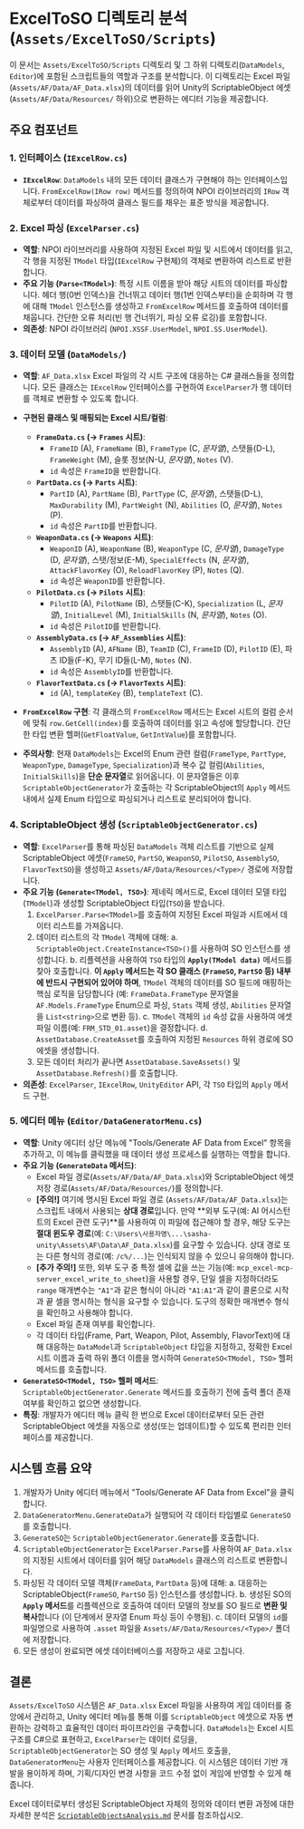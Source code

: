 # ExcelToSO 디렉토리 분석 (`Assets/ExcelToSO/Scripts`)

이 문서는 `Assets/ExcelToSO/Scripts` 디렉토리 및 그 하위 디렉토리(`DataModels`, `Editor`)에 포함된 스크립트들의 역할과 구조를 분석합니다. 이 디렉토리는 Excel 파일(`Assets/AF/Data/AF_Data.xlsx`)의 데이터를 읽어 Unity의 ScriptableObject 에셋(`Assets/AF/Data/Resources/` 하위)으로 변환하는 에디터 기능을 제공합니다.

## 주요 컴포넌트

### 1. 인터페이스 (`IExcelRow.cs`)

-   **`IExcelRow`**: `DataModels` 내의 모든 데이터 클래스가 구현해야 하는 인터페이스입니다. `FromExcelRow(IRow row)` 메서드를 정의하여 NPOI 라이브러리의 `IRow` 객체로부터 데이터를 파싱하여 클래스 필드를 채우는 표준 방식을 제공합니다.

### 2. Excel 파싱 (`ExcelParser.cs`)

-   **역할**: NPOI 라이브러리를 사용하여 지정된 Excel 파일 및 시트에서 데이터를 읽고, 각 행을 지정된 `TModel` 타입(`IExcelRow` 구현체)의 객체로 변환하여 리스트로 반환합니다.
-   **주요 기능 (`Parse<TModel>`)**: 특정 시트 이름을 받아 해당 시트의 데이터를 파싱합니다. 헤더 행(0번 인덱스)을 건너뛰고 데이터 행(1번 인덱스부터)을 순회하며 각 행에 대해 `TModel` 인스턴스를 생성하고 `FromExcelRow` 메서드를 호출하여 데이터를 채웁니다. 간단한 오류 처리(빈 행 건너뛰기, 파싱 오류 로깅)를 포함합니다.
-   **의존성**: NPOI 라이브러리 (`NPOI.XSSF.UserModel`, `NPOI.SS.UserModel`).

### 3. 데이터 모델 (`DataModels/`)

-   **역할**: `AF_Data.xlsx` Excel 파일의 각 시트 구조에 대응하는 C# 클래스들을 정의합니다. 모든 클래스는 `IExcelRow` 인터페이스를 구현하여 `ExcelParser`가 행 데이터를 객체로 변환할 수 있도록 합니다.
-   **구현된 클래스 및 매핑되는 Excel 시트/컬럼**:

    -   **`FrameData.cs` (→ `Frames` 시트)**:
        -   `FrameID` (A), `FrameName` (B), `FrameType` (C, *문자열*), 스탯들(D-L), `FrameWeight` (M), 슬롯 정보(N-U, *문자열*), `Notes` (V).
        -   `id` 속성은 `FrameID`을 반환합니다.
    -   **`PartData.cs` (→ `Parts` 시트)**:
        -   `PartID` (A), `PartName` (B), `PartType` (C, *문자열*), 스탯들(D-L), `MaxDurability` (M), `PartWeight` (N), `Abilities` (O, *문자열*), `Notes` (P).
        -   `id` 속성은 `PartID`를 반환합니다.
    -   **`WeaponData.cs` (→ `Weapons` 시트)**:
        -   `WeaponID` (A), `WeaponName` (B), `WeaponType` (C, *문자열*), `DamageType` (D, *문자열*), 스탯/정보(E-M), `SpecialEffects` (N, *문자열*), `AttackFlavorKey` (O), `ReloadFlavorKey` (P), `Notes` (Q).
        -   `id` 속성은 `WeaponID`를 반환합니다.
    -   **`PilotData.cs` (→ `Pilots` 시트)**:
        -   `PilotID` (A), `PilotName` (B), 스탯들(C-K), `Specialization` (L, *문자열*), `InitialLevel` (M), `InitialSkills` (N, *문자열*), `Notes` (O).
        -   `id` 속성은 `PilotID`를 반환합니다.
    -   **`AssemblyData.cs` (→ `AF_Assemblies` 시트)**:
        -   `AssemblyID` (A), `AFName` (B), `TeamID` (C), `FrameID` (D), `PilotID` (E), 파츠 ID들(F-K), 무기 ID들(L-M), `Notes` (N).
        -   `id` 속성은 `AssemblyID`를 반환합니다.
    -   **`FlavorTextData.cs` (→ `FlavorTexts` 시트)**:
        -   `id` (A), `templateKey` (B), `templateText` (C).

-   **`FromExcelRow` 구현**: 각 클래스의 `FromExcelRow` 메서드는 Excel 시트의 컬럼 순서에 맞춰 `row.GetCell(index)`를 호출하여 데이터를 읽고 속성에 할당합니다. 간단한 타입 변환 헬퍼(`GetFloatValue`, `GetIntValue`)를 포함합니다.
-   **주의사항**: 현재 `DataModels`는 Excel의 Enum 관련 컬럼(`FrameType`, `PartType`, `WeaponType`, `DamageType`, `Specialization`)과 복수 값 컬럼(`Abilities`, `InitialSkills`)을 **단순 문자열**로 읽어옵니다. 이 문자열들은 이후 `ScriptableObjectGenerator`가 호출하는 각 ScriptableObject의 `Apply` 메서드 내에서 실제 Enum 타입으로 파싱되거나 리스트로 분리되어야 합니다.

### 4. ScriptableObject 생성 (`ScriptableObjectGenerator.cs`)

-   **역할**: `ExcelParser`를 통해 파싱된 `DataModels` 객체 리스트를 기반으로 실제 ScriptableObject 에셋(`FrameSO`, `PartSO`, `WeaponSO`, `PilotSO`, `AssemblySO`, `FlavorTextSO`)을 생성하고 `Assets/AF/Data/Resources/<Type>/` 경로에 저장합니다.
-   **주요 기능 (`Generate<TModel, TSO>`)**: 제네릭 메서드로, Excel 데이터 모델 타입(`TModel`)과 생성할 ScriptableObject 타입(`TSO`)을 받습니다.
    1.  `ExcelParser.Parse<TModel>`를 호출하여 지정된 Excel 파일과 시트에서 데이터 리스트를 가져옵니다.
    2.  데이터 리스트의 각 `TModel` 객체에 대해:
        a.  `ScriptableObject.CreateInstance<TSO>()`를 사용하여 SO 인스턴스를 생성합니다.
        b.  리플렉션을 사용하여 `TSO` 타입의 **`Apply(TModel data)`** 메서드를 찾아 호출합니다. **이 `Apply` 메서드는 각 SO 클래스 (`FrameSO`, `PartSO` 등) 내부에 반드시 구현되어 있어야 하며**, `TModel` 객체의 데이터를 SO 필드에 매핑하는 핵심 로직을 담당합니다 (예: `FrameData.FrameType` 문자열을 `AF.Models.FrameType` Enum으로 파싱, `Stats` 객체 생성, `Abilities` 문자열을 `List<string>`으로 변환 등).
        c.  `TModel` 객체의 `id` 속성 값을 사용하여 에셋 파일 이름(예: `FRM_STD_01.asset`)을 결정합니다.
        d.  `AssetDatabase.CreateAsset`를 호출하여 지정된 `Resources` 하위 경로에 SO 에셋을 생성합니다.
    3.  모든 데이터 처리가 끝나면 `AssetDatabase.SaveAssets()` 및 `AssetDatabase.Refresh()`를 호출합니다.
-   **의존성**: `ExcelParser`, `IExcelRow`, `UnityEditor` API, 각 `TSO` 타입의 `Apply` 메서드 구현.

### 5. 에디터 메뉴 (`Editor/DataGeneratorMenu.cs`)

-   **역할**: Unity 에디터 상단 메뉴에 "Tools/Generate AF Data from Excel" 항목을 추가하고, 이 메뉴를 클릭했을 때 데이터 생성 프로세스를 실행하는 역할을 합니다.
-   **주요 기능 (`GenerateData` 메서드)**:
    -   Excel 파일 경로(`Assets/AF/Data/AF_Data.xlsx`)와 ScriptableObject 에셋 저장 경로(`Assets/AF/Data/Resources/`)를 정의합니다.
    -   **[주의!]** 여기에 명시된 Excel 파일 경로 (`Assets/AF/Data/AF_Data.xlsx`)는 스크립트 내에서 사용되는 **상대 경로**입니다. 만약 **외부 도구(예: AI 어시스턴트의 Excel 관련 도구)**를 사용하여 이 파일에 접근해야 할 경우, 해당 도구는 **절대 윈도우 경로**(예: `C:\Users\사용자명\...\sasha-unity\Assets\AF\Data\AF_Data.xlsx`)를 요구할 수 있습니다. 상대 경로 또는 다른 형식의 경로(예: `/c%/...`)는 인식되지 않을 수 있으니 유의해야 합니다.
    -   **[추가 주의!]** 또한, 외부 도구 중 특정 셀에 값을 쓰는 기능(예: `mcp_excel-mcp-server_excel_write_to_sheet`)을 사용할 경우, 단일 셀을 지정하더라도 `range` 매개변수는 `"A1"`과 같은 형식이 아니라 `"A1:A1"`과 같이 콜론으로 시작과 끝 셀을 명시하는 형식을 요구할 수 있습니다. 도구의 정확한 매개변수 형식을 확인하고 사용해야 합니다.
    -   Excel 파일 존재 여부를 확인합니다.
    -   각 데이터 타입(Frame, Part, Weapon, Pilot, Assembly, FlavorText)에 대해 대응하는 `DataModel`과 `ScriptableObject` 타입을 지정하고, 정확한 Excel 시트 이름과 출력 하위 폴더 이름을 명시하여 `GenerateSO<TModel, TSO>` 헬퍼 메서드를 호출합니다.
-   **`GenerateSO<TModel, TSO>` 헬퍼 메서드**: `ScriptableObjectGenerator.Generate` 메서드를 호출하기 전에 출력 폴더 존재 여부를 확인하고 없으면 생성합니다.
-   **특징**: 개발자가 에디터 메뉴 클릭 한 번으로 Excel 데이터로부터 모든 관련 ScriptableObject 에셋을 자동으로 생성(또는 업데이트)할 수 있도록 편리한 인터페이스를 제공합니다.

## 시스템 흐름 요약

1.  개발자가 Unity 에디터 메뉴에서 "Tools/Generate AF Data from Excel"을 클릭합니다.
2.  `DataGeneratorMenu.GenerateData`가 실행되어 각 데이터 타입별로 `GenerateSO`를 호출합니다.
3.  `GenerateSO`는 `ScriptableObjectGenerator.Generate`를 호출합니다.
4.  `ScriptableObjectGenerator`는 `ExcelParser.Parse`를 사용하여 `AF_Data.xlsx`의 지정된 시트에서 데이터를 읽어 해당 `DataModels` 클래스의 리스트로 변환합니다.
5.  파싱된 각 데이터 모델 객체(`FrameData`, `PartData` 등)에 대해:
    a.  대응하는 ScriptableObject(`FrameSO`, `PartSO` 등) 인스턴스를 생성합니다.
    b.  생성된 SO의 **`Apply` 메서드**를 리플렉션으로 호출하여 데이터 모델의 정보를 SO 필드로 **변환 및 복사**합니다 (이 단계에서 문자열 Enum 파싱 등이 수행됨).
    c.  데이터 모델의 `id`를 파일명으로 사용하여 `.asset` 파일을 `Assets/AF/Data/Resources/<Type>/` 폴더에 저장합니다.
6.  모든 생성이 완료되면 에셋 데이터베이스를 저장하고 새로 고칩니다.

## 결론

`Assets/ExcelToSO` 시스템은 `AF_Data.xlsx` Excel 파일을 사용하여 게임 데이터를 중앙에서 관리하고, Unity 에디터 메뉴를 통해 이를 `ScriptableObject` 에셋으로 자동 변환하는 강력하고 효율적인 데이터 파이프라인을 구축합니다. `DataModels`는 Excel 시트 구조를 C#으로 표현하고, `ExcelParser`는 데이터 로딩을, `ScriptableObjectGenerator`는 SO 생성 및 `Apply` 메서드 호출을, `DataGeneratorMenu`는 사용자 인터페이스를 제공합니다. 이 시스템은 데이터 기반 개발을 용이하게 하며, 기획/디자인 변경 사항을 코드 수정 없이 게임에 반영할 수 있게 해줍니다.

Excel 데이터로부터 생성된 ScriptableObject 자체의 정의와 데이터 변환 과정에 대한 자세한 분석은 [`ScriptableObjectsAnalysis.md`](./ScriptableObjectsAnalysis.md) 문서를 참조하십시오. 